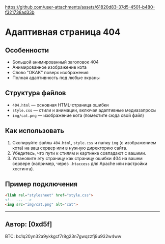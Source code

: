 

https://github.com/user-attachments/assets/61820d83-37d5-4501-b480-f321738ad33b

# Адаптивная страница 404

## Особенности
- Большой анимированный заголовок 404
- Анимированное изображение кота
- Слово "ОКАК" поверх изображения
- Полная адаптивность под любые экраны

## Структура файлов
- `404.html` — основная HTML-страница ошибки
- `style.css` — стили и анимации, включая адаптивные медиазапросы
- `img/cat.png` — изображение кота (поместите сюда свой файл)

## Как использовать
1. Скопируйте файлы `404.html`, `style.css` и папку `img` (с изображением кота) на ваш сервер или в нужную директорию сайта.
2. Убедитесь, что пути к стилям и картинке совпадают с вашими.
3. Установите эту страницу как страницу ошибки 404 на вашем сервере (например, через `.htaccess` для Apache или настройки хостинга).

## Пример подключения
```html
<link rel="stylesheet" href="style.css">
<!-- ... -->
<img src="img/cat.png" alt="cat">
```


---

**Автор:** [0xd5f] 
---
BTC: bc1q20yn32a9ykkgcf7r8g23n7gwqzzfj9u932w4ww
